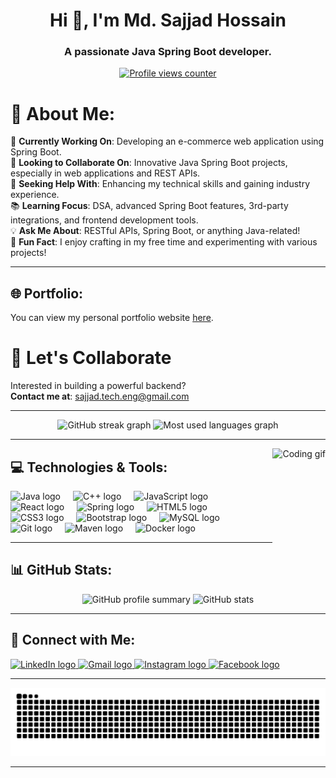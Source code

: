 <h1 align="center">Hi 👋, I'm Md. Sajjad Hossain</h1>
<h3 align="center">A passionate Java Spring Boot developer.</h3>

<p align="center">
  <a href="https://visitcount.itsvg.in">
    <img src="https://visitcount.itsvg.in/api?id=sajjadhossain0&icon=0&color=0" alt="Profile views counter" />
  </a>
</p>

# 💫 About Me:
🌱 **Currently Working On**: Developing an e-commerce web application using Spring Boot.  
🤝 **Looking to Collaborate On**: Innovative Java Spring Boot projects, especially in web applications and REST APIs.  
💬 **Seeking Help With**: Enhancing my technical skills and gaining industry experience.  
📚 **Learning Focus**: DSA, advanced Spring Boot features, 3rd-party integrations, and frontend development tools.  
💡 **Ask Me About**: RESTful APIs, Spring Boot, or anything Java-related!  
🎉 **Fun Fact**: I enjoy crafting in my free time and experimenting with various projects!  

---

## 🌐 Portfolio:
You can view my personal portfolio website [here](https://sajjadhossain.onrender.com).

# 🤝 Let's Collaborate
Interested in building a powerful backend?  
**Contact me at**: [sajjad.tech.eng@gmail.com](mailto:sajjad.tech.eng@gmail.com)

---

<div align="center">
  <img src="https://streak-stats.demolab.com?user=sajjadhossain0&locale=en&mode=daily&theme=dracula&hide_border=false&border_radius=5" height="150" alt="GitHub streak graph" />
  <img src="https://github-readme-stats.vercel.app/api/top-langs?username=sajjadhossain0&locale=en&hide_title=false&layout=compact&card_width=320&langs_count=5&theme=dracula&hide_border=false" height="150" alt="Most used languages graph" />
</div>

---

<img align="right" height="150" src="https://i.giphy.com/media/v1.Y2lkPTc5MGI3NjExZ3d2Y3B6MmVodzR1OTQ3eXdycWk3d3c1bWo0MzFlbmQ1YXdqampneCZlcD12MV9pbnRlcm5hbF9naWZfYnlfaWQmY3Q9Zw/qgQUggAC3Pfv687qPC/giphy.gif" alt="Coding gif" />

## 💻 Technologies & Tools:
<div align="left">
  <img src="https://cdn.jsdelivr.net/gh/devicons/devicon/icons/java/java-original.svg" height="30" alt="Java logo" />
  <img width="12" />
  <img src="https://cdn.jsdelivr.net/gh/devicons/devicon/icons/cplusplus/cplusplus-original.svg" height="30" alt="C++ logo" />
  <img width="12" />
  <img src="https://cdn.jsdelivr.net/gh/devicons/devicon/icons/javascript/javascript-original.svg" height="30" alt="JavaScript logo" />
  <img width="12" />
  <img src="https://cdn.jsdelivr.net/gh/devicons/devicon/icons/react/react-original.svg" height="30" alt="React logo" />
  <img width="12" />
  <img src="https://cdn.jsdelivr.net/gh/devicons/devicon/icons/spring/spring-original.svg" height="30" alt="Spring logo" />
  <img width="12" />
  <img src="https://cdn.jsdelivr.net/gh/devicons/devicon/icons/html5/html5-original.svg" height="30" alt="HTML5 logo" />
  <img width="12" />
  <img src="https://cdn.jsdelivr.net/gh/devicons/devicon/icons/css3/css3-original.svg" height="30" alt="CSS3 logo" />
  <img width="12" />
  <img src="https://cdn.jsdelivr.net/gh/devicons/devicon/icons/bootstrap/bootstrap-original.svg" height="30" alt="Bootstrap logo" />
  <img width="12" />
  <img src="https://cdn.jsdelivr.net/gh/devicons/devicon/icons/mysql/mysql-original.svg" height="30" alt="MySQL logo" />
  <img width="12" />
  <img src="https://cdn.jsdelivr.net/gh/devicons/devicon/icons/git/git-original.svg" height="30" alt="Git logo" />
  <img width="12" />
  <img src="https://cdn.simpleicons.org/apachemaven/C71A36" height="30" alt="Maven logo" />
  <img width="12" />
  <img src="https://cdn.simpleicons.org/docker/2496ED" height="30" alt="Docker logo" />
</div>

---

## 📊 GitHub Stats:
<div align="center">
  <img src="https://github-profile-summary-cards.vercel.app/api/cards/profile-details?username=sajjadhossain0&theme=dracula" height="200" alt="GitHub profile summary" />
  <img src="https://github-readme-stats.vercel.app/api?username=sajjadhossain0&show_icons=true&theme=dracula&hide_border=false" height="200" alt="GitHub stats" />
</div>

---

## 🔗 Connect with Me:
<div align="left">
  <a href="https://www.linkedin.com/in/md-sajjad-hossain-b28154234" target="_blank">
    <img src="https://img.shields.io/static/v1?message=LinkedIn&logo=linkedin&label=&color=0077B5&logoColor=white&labelColor=&style=for-the-badge" height="35" alt="LinkedIn logo" />
  </a>
  <a href="mailto:sajjad.tech.eng@gmail.com" target="_blank">
    <img src="https://img.shields.io/static/v1?message=Gmail&logo=gmail&label=&color=D14836&logoColor=white&labelColor=&style=for-the-badge" height="35" alt="Gmail logo" />
  </a>
  <a href="https://www.instagram.com/s.a.j.j.a.d.h.o.s.s.a.i.n/" target="_blank">
    <img src="https://img.shields.io/static/v1?message=Instagram&logo=instagram&label=&color=E4405F&logoColor=white&labelColor=&style=for-the-badge" height="35" alt="Instagram logo" />
  </a>
  <a href="https://www.facebook.com/sajjad.hossain.8082" target="_blank">
    <img src="https://img.shields.io/static/v1?message=Facebook&logo=facebook&label=&color=1877F2&logoColor=white&labelColor=&style=for-the-badge" height="35" alt="Facebook logo" />
  </a>
</div>

---

<img src="https://raw.githubusercontent.com/sajjadhossain0/sajjadhossain0/output/snake.svg" alt="Snake animation" />

---
